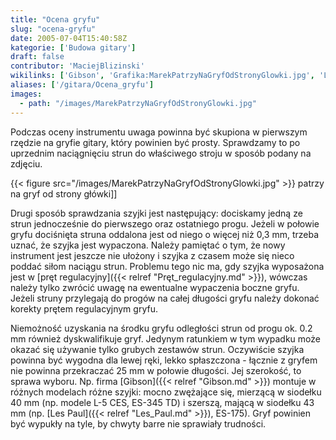 ```yaml
---
title: "Ocena gryfu"
slug: "ocena-gryfu"
date: 2005-07-04T15:40:58Z
kategorie: ['Budowa gitary']
draft: false
contributor: 'MaciejBlizinski'
wikilinks: ['Gibson', 'Grafika:MarekPatrzyNaGryfOdStronyGlowki.jpg', 'Les_Paul', 'pr%C4%99t_regulacyjny']
aliases: ['/gitara/Ocena_gryfu']
images:
  - path: "/images/MarekPatrzyNaGryfOdStronyGlowki.jpg"
---
```

Podczas oceny instrumentu uwaga powinna być skupiona w pierwszym rzędzie
na gryfie gitary, który powinien być prosty. Sprawdzamy to po uprzednim
naciągnięciu strun do właściwego stroju w sposób podany na zdjęciu.

{{< figure src="/images/MarekPatrzyNaGryfOdStronyGlowki.jpg" >}} patrzy
na gryf od strony główki\]\]

Drugi sposób sprawdzania szyjki jest następujący: dociskamy jedną ze
strun jednocześnie do pierwszego oraz ostatniego progu. Jeżeli w połowie
gryfu dociśnięta struna oddalona jest od niego o więcej niż 0,3 mm,
trzeba uznać, że szyjka jest wypaczona. Należy pamiętać o tym, że nowy
instrument jest jeszcze nie ułożony i szyjka z czasem może się nieco
poddać siłom naciągu strun. Problemu tego nic ma, gdy szyjka wyposażona
jest w [pręt regulacyjny]({{< relref "Pręt_regulacyjny.md" >}}), wówczas należy
tylko zwrócić uwagę na ewentualne wypaczenia boczne gryfu. Jeżeli struny
przylegają do progów na całej długości gryfu należy dokonać korekty
prętem regulacyjnym gryfu.

Niemożność uzyskania na środku gryfu odległości strun od progu ok. 0.2
mm również dyskwalifikuje gryf. Jedynym ratunkiem w tym wypadku może
okazać się używanie tylko grubych zestawów strun. Oczywiście szyjka
powinna być wygodna dla lewej ręki, lekko spłaszczona - łącznie z gryfem
nie powinna przekraczać 25 mm w połowie długości. Jej szerokość, to
sprawa wyboru. Np. firma [Gibson]({{< relref "Gibson.md" >}}) montuje w różnych
modelach różne szyjki: mocno zwężające się, mierzącą w siodełku 40 mm
(np. modele L-5 CES, ES-345 TD) i szerszą, mającą w siodełku 43 mm (np.
[Les Paul]({{< relref "Les_Paul.md" >}}), ES-175). Gryf powinien być wypukły na
tyle, by chwyty barre nie sprawiały trudności.

